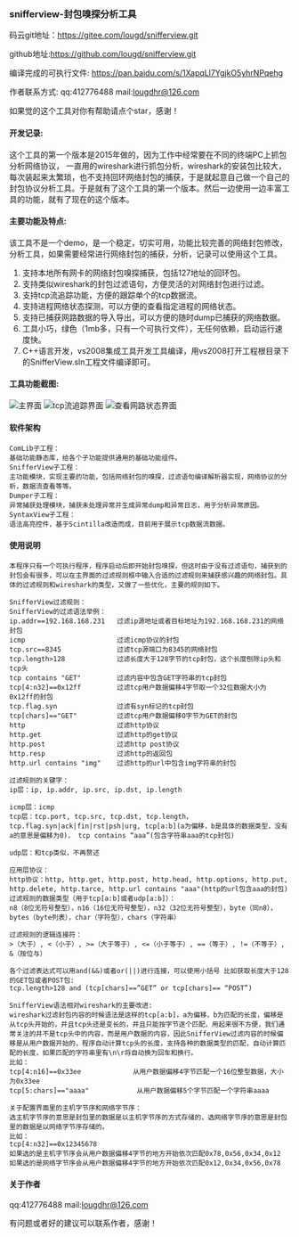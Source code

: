 ### snifferview-封包嗅探分析工具
码云git地址：https://gitee.com/lougd/snifferview.git

github地址:https://github.com/lougd/snifferview.git

编译完成的可执行文件: https://pan.baidu.com/s/1XapqLl7YgjkO5yhrNPqehg

作者联系方式: qq:412776488 mail:lougdhr@126.com

如果觉的这个工具对你有帮助请点个star，感谢！

#### 开发记录:
  这个工具的第一个版本是2015年做的，因为工作中经常要在不同的终端PC上抓包分析网络协议， 一直用的wireshark进行抓包分析，wireshark的安装包比较大，每次装起来太繁琐，也不支持回环网络封包的捕获，于是就起意自己做一个自己的封包协议分析工具。于是就有了这个工具的第一个版本。然后一边使用一边丰富工具的功能，就有了现在的这个版本。

#### 主要功能及特点:

  该工具不是一个demo，是一个稳定，切实可用，功能比较完善的网络封包修改，分析工具，如果需要经常进行网络封包的捕获，分析，记录可以使用这个工具。
1. 支持本地所有网卡的网络封包嗅探捕获，包括127地址的回环包。
2. 支持类似wireshark的封包过滤语句，方便灵活的对网络封包进行过滤。
3. 支持tcp流追踪功能，方便的跟踪单个的tcp数据流。
4. 支持进程网络状态探测，可以方便的查看指定进程的网络状态。
5. 支持已捕获网路数据的导入导出，可以方便的随时dump已捕获的网络数据。
6. 工具小巧，绿色（1mb多，只有一个可执行文件），无任何依赖，启动运行速度快。
7. C++语言开发，vs2008集成工具开发工具编译，用vs2008打开工程根目录下的SnifferView.sln工程文件编译即可。

#### 工具功能截图:

![主界面](https://images.gitee.com/uploads/images/2019/0922/113913_ebbcaf79_498054.png "1.png")
![tcp流追踪界面](https://images.gitee.com/uploads/images/2019/0922/113932_1ef08d36_498054.png "2.png")
![查看网路状态界面](https://images.gitee.com/uploads/images/2019/0922/114041_80e035a5_498054.png "3.png")

#### 软件架构


```
ComLib子工程：
基础功能静态库，给各个子功能提供通用的基础功能组件。
SnifferView子工程：
主功能模块，实现主要的功能，包括网络封包的嗅探，过滤语句编译解析器实现，网络协议的分析，数据流查看等等。
Dumper子工程：
异常捕获处理模块，捕获未处理异常并生成异常dump和异常日志，用于分析异常原因。
SyntaxView子工程：
语法高亮控件，基于Scintilla改造而成，目前用于展示tcp数据流数据。
```

#### 使用说明

```
本程序只有一个可执行程序，程序启动后即开始封包嗅探，但这时由于没有过滤语句，捕获到的封包会有很多，可以在主界面的过滤规则框中输入合适的过滤规则来捕获感兴趣的网络封包。具体的过滤规则和wireshark的类型，又做了一些优化，主要的规则如下。

SnifferView过滤规则：
SnifferView的过滤语法举例：
ip.addr==192.168.168.231   过滤ip源地址或者目标地址为192.168.168.231的网络封包
icmp                       过滤icmp协议的封包
tcp.src==8345              过滤tcp源端口为8345的网络封包
tcp.length>128             过滤长度大于128字节的tcp封包，这个长度刨除ip头和tcp头 
tcp contains "GET"         过滤内容中包含GET字符串的tcp封包
tcp[4:n32]==0x12ff         过滤tcp用户数据偏移4字节取一个32位数据大小为0x12ff的封包
tcp.flag.syn               过滤有syn标记的tcp封包
tcp[chars]=="GET"          过滤tcp用户数据偏移O字节为GET的封包
http                       过滤http协议
http.get                   过滤http的get协议
http.post                  过滤http post协议
http.resp                  过滤http的返回包
http.url contains "img"    过滤http的url中包含img字符串的封包

过滤规则的关键字：
ip层：ip, ip.addr, ip.src, ip.dst, ip.length

icmp层：icmp
tcp层：tcp.port, tcp.src, tcp.dst, tcp.length，tcp.flag.syn|ack|fin|rst|psh|urg, tcp[a:b](a为偏移，b是具体的数据类型，没有a的意思是偏移为0)， tcp contains “aaa”(包含字符串aaa的tcp封包)

udp层：和tcp类似，不再赘述 

应用层协议：
http协议：http, http.get, http.post, http.head, http.options, http.put, http.delete, http.tarce, http.url contains "aaa"(http的url包含aaa的封包)
过滤规则的数据类型（用于tcp[a:b]或者udp[a:b]）：
n8（8位无符号整型），n16（16位无符号整型），n32（32位无符号整型），byte（同n8），bytes（byte列表），char（字符型），chars（字符串）

过滤规则的逻辑连接符：
>（大于）, <（小于）, >=（大于等于）, <=（小于等于）, ==（等于）, !=（不等于）, &（按位与）

各个过滤表达式可以用and(&&)或者or(||)进行连接，可以使用小括号 比如获取长度大于128的GET包或者POST包:
tcp.length>128 and (tcp[chars]==”GET” or tcp[chars]== “POST”)

SnifferView语法相对wireshark的主要改进:
wireshark过滤封包内容的时候语法是这样的tcp[a:b]，a为偏移，b为匹配的长度，偏移是从tcp头开始的，并且tcp头还是变长的，并且只能按字节逐个匹配，用起来很不方便，我们通常关注的并不是tcp头中的内容，而是用户数据的内容，因此SnifferView过滤内容的时候偏移是从用户数据开始的，程序自动计算tcp头的长度，支持各种的数据类型的匹配，自动计算匹配的长度，如果匹配的字符串里有\n\r将自动换为回车和换行。
比如：
tcp[4:n16]==0x33ee             从用户数据偏移4字节匹配一个16位整型数据，大小为0x33ee 
tcp[5:chars]=="aaaa"            从用户数据偏移5个字节匹配一个字符串aaaa

关于配置界面里的主机字节序和网络字节序：
选主机字节序的意思是封包里的数据是以主机字节序的方式存储的，选网络字节序的意思是封包里的数据是以网络字节序存储的。
比如：
tcp[4:n32]==0x12345678
如果选的是主机字节序会从用户数据偏移4字节的地方开始依次匹配0x78,0x56,0x34,0x12
如果选的是网络字节序会从用户数据偏移4字节的地方开始依次匹配0x12,0x34,0x56,0x78
```

#### 关于作者
qq:412776488 mail:lougdhr@126.com

有问题或者好的建议可以联系作者，感谢！